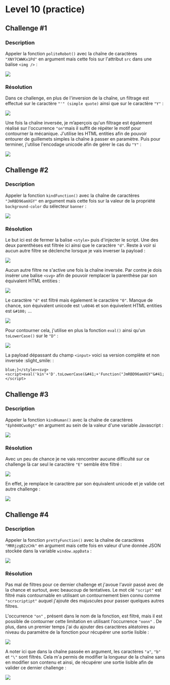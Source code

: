 # Level 10 (practice)

## Challenge #1

### Description

Appeler la fonction `politeRobot()` avec la chaîne de caractères `"XNY7CWWKx1Pd"` en argument mais cette fois sur l'attribut `src` dans une balise `<img />` :

![](../../../.gitbook/assets/304006b652af326a349f6bf405eda1e6.png)

### Résolution

Dans ce challenge, en plus de l'inversion de la chaîne, un filtrage est effectué sur le caractère `"'" (simple quote)` ainsi que sur le caractère `"Y"` :

![](../../../.gitbook/assets/465db7ce0889b4a03ca4c7285acb72a7.png)

Une fois la chaîne inversée, je m’aperçois qu'un filtrage est également réalisé sur l'occurrence `"on"`mais il suffit de répéter le motif pour contourner la mécanique. J'utilise les HTML entities afin de pouvoir entourer de guillemets simples la chaîne à passer en paramètre. Puis pour terminer, j'utilise l'encodage unicode afin de gérer le cas du `"Y"` :

![](../../../.gitbook/assets/7acac40e097a9559b9e00badf954d944.png)

## Challenge #2

### Description

Appeler la fonction `kindFunction()` avec la chaîne de caractères `"JmRBD96amXGY"` en argument mais cette fois sur la valeur de la propriété `background-color` du sélecteur `banner` :

![](../../../.gitbook/assets/9af994876b8b88b42a99f91c09416c20.png)

### Résolution

Le but ici est de fermer la balise `<style>` puis d'injecter le script. Une des deux parenthèses est filtrée ici ainsi que le caractère `"d"`. Reste à voir si aucun autre filtre se déclenche lorsque je vais inverser la payload :

![](../../../.gitbook/assets/d34fa5e26c1fa89dfc61bafb6d5286f3.png)

Aucun autre filtre ne s'active une fois la chaîne inversée. Par contre je dois insérer une balise `<svg>` afin de pouvoir remplacer la parenthèse par son équivalent HTML entities :

![](<../../../.gitbook/assets/bfb82e7af1cdf2cf32d077660c9fb043 (1).png>)

Le caractère `"d"` est filtré mais également le caractère `"0"`. Manque de chance, son équivalent unicode est `\u0046` et son équivelent HTML entities est `&#100;` ...

![](../../../.gitbook/assets/bfb82e7af1cdf2cf32d077660c9fb043.png)

Pour contourner cela, j'utilise en plus la fonction `eval()` ainsi qu'un `toLowerCase()` sur le `"D"` :

![](../../../.gitbook/assets/9a3bc2a01d562f965912ea5ea6ffdbb7.png)

La payload dépassant du champ `<input>` voici sa version complète et non inversée :slight\_smile: :

```
blue;}</style><svg><script>eval('kin'+'D'.toLowerCase(&#41;+'Function("JmRBD96amXGY"&#41;'&#41;</script>
```

## Challenge #3

### Description

Appeler la fonction `kindHuman()` avec la chaîne de caractères `"Eph040Cwo0gt"` en argument au sein de la valeur d'une variable Javascript :

![](<../../../.gitbook/assets/85d348bc01c64534db5473d123e5d5ff (1).png>)

### Résolution

Avec un peu de chance je ne vais rencontrer aucune difficulté sur ce challenge là car seul le caractère `"E"` semble être filtré :

![](../../../.gitbook/assets/cc2d98686cc9c7f075cfea27ce9e7968.png)

En effet, je remplace le caractère par son équivalent unicode et je valide cet autre challenge :

![](../../../.gitbook/assets/23741d75db3a61f30ad5c760153b600f.png)

## Challenge #4

### Description

Appeler la fonction `prettyFunction()` avec la chaîne de caractères `"MRRjzgB2zCHk"` en argument mais cette fois en valeur d'une donnée JSON stockée dans la variable `window.appData` :

![](<../../../.gitbook/assets/74b903ce731295485a4edf96195a257e (1).png>)

### Résolution

Pas mal de filtres pour ce dernier challenge et j'avoue l'avoir passé avec de la chance et surtout, avec beaucoup de tentatives. Le mot clé `"script"` est filtré mais contournable en utilisant un contournement bien connu comme `"scrscriptipt"` auquel j'ajoute des majuscules pour passer quelques autres filtres.&#x20;

L'occurrence `"on"` , présent dans le nom de la fonction, est filtré, mais il est possible de contourner cette limitation en utilisant l'occurrence `"oonn"` . De plus, dans un premier temps j'ai du ajouter des caractères aléatoires au niveau du paramètre de la fonction pour récupérer une sortie lisible :

![](../../../.gitbook/assets/494589d6a008d9027fef7048ad98de77.png)

A noter ici que dans la chaîne passée en argument, les caractères `"a"`, `"b"` et `"\"` sont filtrés. Cela m'a permis de modifier la longueur de la chaîne sans en modifier son contenu et ainsi, de récupérer une sortie lisible afin de valider ce dernier challenge :

![](../../../.gitbook/assets/22d0beaf8915d8ba9c9c8ba937e53583.png)
